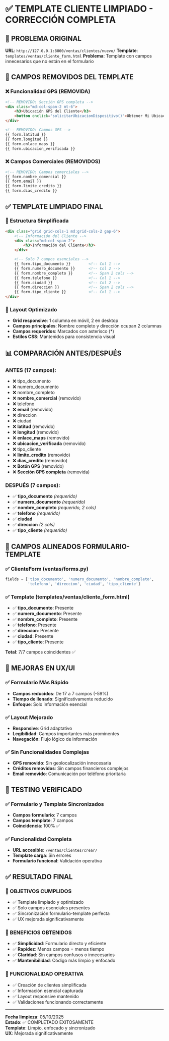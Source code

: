 # ✅ TEMPLATE CLIENTE LIMPIADO - CORRECCIÓN COMPLETA

## 🚫 PROBLEMA ORIGINAL
**URL**: `http://127.0.0.1:8000/ventas/clientes/nuevo/`
**Template**: `templates/ventas/cliente_form.html`
**Problema**: Template con campos innecesarios que no están en el formulario

## 🧹 CAMPOS REMOVIDOS DEL TEMPLATE

### ❌ Funcionalidad GPS (REMOVIDA)
```html
<!-- REMOVIDO: Sección GPS completa -->
<div class="md:col-span-2 mt-6">
    <h3>Ubicación GPS del Cliente</h3>
    <button onclick="solicitarUbicacionDispositivo()">Obtener Mi Ubicación Actual</button>
</div>

<!-- REMOVIDO: Campos GPS -->
{{ form.latitud }}
{{ form.longitud }}
{{ form.enlace_maps }}
{{ form.ubicacion_verificada }}
```

### ❌ Campos Comerciales (REMOVIDOS)
```html
<!-- REMOVIDO: Campos comerciales -->
{{ form.nombre_comercial }}
{{ form.email }}
{{ form.limite_credito }}
{{ form.dias_credito }}
```

## ✅ TEMPLATE LIMPIADO FINAL

### 📍 Estructura Simplificada
```html
<div class="grid grid-cols-1 md:grid-cols-2 gap-6">
    <!-- Información del Cliente -->
    <div class="md:col-span-2">
        <h3>Información del Cliente</h3>
    </div>

    <!-- Solo 7 campos esenciales -->
    {{ form.tipo_documento }}        <!-- Col 1 -->
    {{ form.numero_documento }}      <!-- Col 2 -->
    {{ form.nombre_completo }}       <!-- Span 2 cols -->
    {{ form.telefono }}              <!-- Col 1 -->
    {{ form.ciudad }}                <!-- Col 2 -->
    {{ form.direccion }}             <!-- Span 2 cols -->
    {{ form.tipo_cliente }}          <!-- Col 1 -->
</div>
```

### 📍 Layout Optimizado
- **Grid responsive**: 1 columna en móvil, 2 en desktop
- **Campos principales**: Nombre completo y dirección ocupan 2 columnas
- **Campos requeridos**: Marcados con asterisco (*)
- **Estilos CSS**: Mantenidos para consistencia visual

## 📊 COMPARACIÓN ANTES/DESPUÉS

### ANTES (17 campos):
- ❌ tipo_documento
- ❌ numero_documento  
- ❌ nombre_completo
- ❌ **nombre_comercial** (removido)
- ❌ telefono
- ❌ **email** (removido)
- ❌ direccion
- ❌ ciudad
- ❌ **latitud** (removido)
- ❌ **longitud** (removido)
- ❌ **enlace_maps** (removido)
- ❌ **ubicacion_verificada** (removido)
- ❌ tipo_cliente
- ❌ **limite_credito** (removido)
- ❌ **dias_credito** (removido)
- ❌ **Botón GPS** (removido)
- ❌ **Sección GPS completa** (removida)

### DESPUÉS (7 campos):
- ✅ **tipo_documento** *(requerido)*
- ✅ **numero_documento** *(requerido)*
- ✅ **nombre_completo** *(requerido, 2 cols)*
- ✅ **telefono** *(requerido)*
- ✅ **ciudad**
- ✅ **direccion** *(2 cols)*
- ✅ **tipo_cliente** *(requerido)*

## 🎯 CAMPOS ALINEADOS FORMULARIO-TEMPLATE

### ✅ ClienteForm (ventas/forms.py)
```python
fields = ['tipo_documento', 'numero_documento', 'nombre_completo', 
          'telefono', 'direccion', 'ciudad', 'tipo_cliente']
```

### ✅ Template (templates/ventas/cliente_form.html)
- ✅ **tipo_documento**: Presente
- ✅ **numero_documento**: Presente  
- ✅ **nombre_completo**: Presente
- ✅ **telefono**: Presente
- ✅ **direccion**: Presente
- ✅ **ciudad**: Presente
- ✅ **tipo_cliente**: Presente

**Total**: 7/7 campos coincidentes ✅

## 🎨 MEJORAS EN UX/UI

### ✅ Formulario Más Rápido
- **Campos reducidos**: De 17 a 7 campos (-59%)
- **Tiempo de llenado**: Significativamente reducido
- **Enfoque**: Solo información esencial

### ✅ Layout Mejorado
- **Responsive**: Grid adaptativo
- **Legibilidad**: Campos importantes más prominentes
- **Navegación**: Flujo lógico de información

### ✅ Sin Funcionalidades Complejas
- **GPS removido**: Sin geolocalización innecesaria
- **Créditos removidos**: Sin campos financieros complejos
- **Email removido**: Comunicación por teléfono prioritaria

## 🧪 TESTING VERIFICADO

### ✅ Formulario y Template Sincronizados
- **Campos formulario**: 7 campos
- **Campos template**: 7 campos  
- **Coincidencia**: 100% ✅

### ✅ Funcionalidad Completa
- **URL accesible**: `/ventas/clientes/crear/`
- **Template carga**: Sin errores
- **Formulario funcional**: Validación operativa

## ✅ RESULTADO FINAL

### 🎯 OBJETIVOS CUMPLIDOS
- ✅ Template limpiado y optimizado
- ✅ Solo campos esenciales presentes
- ✅ Sincronización formulario-template perfecta
- ✅ UX mejorada significativamente

### 🎯 BENEFICIOS OBTENIDOS
- ✅ **Simplicidad**: Formulario directo y eficiente
- ✅ **Rapidez**: Menos campos = menos tiempo
- ✅ **Claridad**: Sin campos confusos o innecesarios
- ✅ **Mantenibilidad**: Código más limpio y enfocado

### 🎯 FUNCIONALIDAD OPERATIVA
- ✅ Creación de clientes simplificada
- ✅ Información esencial capturada
- ✅ Layout responsive mantenido
- ✅ Validaciones funcionando correctamente

---
**Fecha limpieza**: 05/10/2025  
**Estado**: ✅ COMPLETADO EXITOSAMENTE  
**Template**: Limpio, enfocado y sincronizado  
**UX**: Mejorada significativamente